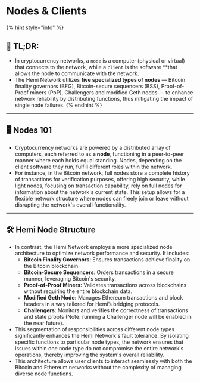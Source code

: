 # Nodes & Clients

{% hint style="info" %}
## 📜 **TL;DR:**

* In cryptocurrency networks, a `node` is a computer (physical or virtual) that connects to the network, while a `client` is the software \*\*that allows the node to communicate with the network.
* The Hemi Network utilizes **five specialized types of nodes** — Bitcoin finality governors (BFG), Bitcoin-secure sequencers (BSS), Proof-of-Proof miners (PoP), Challengers and modified Geth nodes — to enhance network reliability by distributing functions, thus mitigating the impact of single node failures.
{% endhint %}

***

## 🖥️ **Nodes 101**

* Cryptocurrency networks are powered by a distributed array of computers, each referred to as **a node**, functioning in a peer-to-peer manner where each holds equal standing. Nodes, depending on the client software they run, fulfill different roles within the network.
* For instance, in the Bitcoin network, full nodes store a complete history of transactions for verification purposes, offering high security, while light nodes, focusing on transaction capability, rely on full nodes for information about the network's current state. This setup allows for a flexible network structure where nodes can freely join or leave without disrupting the network's overall functionality.

***

## 🛠️ **Hemi Node Structure**

* In contrast, the Hemi Network employs a more specialized node architecture to optimize network performance and security. It includes:
  * **Bitcoin Finality Governors**: Ensures transactions achieve finality on the Bitcoin blockchain.
  * **Bitcoin-Secure Sequencers**: Orders transactions in a secure manner, leveraging Bitcoin's security.
  * **Proof-of-Proof Miners:** Validates transactions across blockchains without requiring the entire blockchain data.
  * **Modified Geth Node:** Manages Ethereum transactions and block headers in a way tailored for Hemi’s bridging protocols.
  * **Challengers**: Monitors and verifies the correctness of transactions and state proofs (Note: running a Challenger node will be enabled in the near future).
* This segmentation of responsibilities across different node types significantly enhances the Hemi Network's fault tolerance. By isolating specific functions to particular node types, the network ensures that issues within one node type do not compromise the entire network's operations, thereby improving the system's overall reliability.
* This architecture allows user clients to interact seamlessly with both the Bitcoin and Ethereum networks without the complexity of managing diverse node functions.
